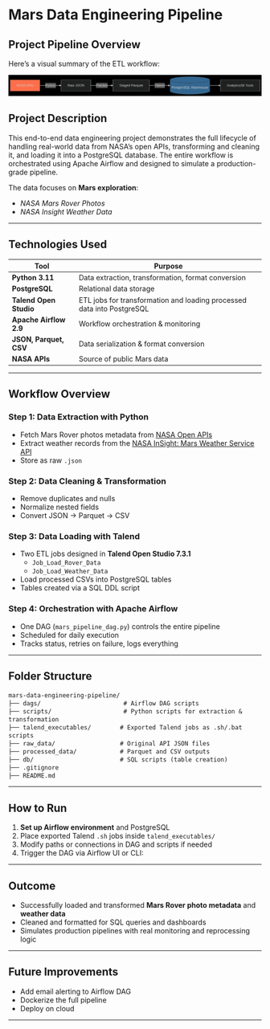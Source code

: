 # Mars Data Engineering Pipeline

## Project Pipeline Overview

Here’s a visual summary of the ETL workflow:

![Project Workflow](pipeline_diagram.png)

## Project Description

This end-to-end data engineering project demonstrates the full lifecycle of handling real-world data from NASA’s open APIs, transforming and cleaning it, and loading it into a PostgreSQL database. The entire workflow is orchestrated using Apache Airflow and designed to simulate a production-grade pipeline.

The data focuses on **Mars exploration**:
- *NASA Mars Rover Photos*
- *NASA Insight Weather Data*

---

## Technologies Used

| Tool            | Purpose                                 |
|------------------|-------------------------------------------|
| **Python 3.11**       | Data extraction, transformation, format conversion |
| **PostgreSQL**        | Relational data storage                |
| **Talend Open Studio** | ETL jobs for transformation and loading processed data into PostgreSQL |
| **Apache Airflow 2.9**| Workflow orchestration & monitoring    |
| **JSON, Parquet, CSV**| Data serialization & format conversion |
| **NASA APIs**         | Source of public Mars data             |

---

## Workflow Overview

### Step 1: Data Extraction with Python
- Fetch Mars Rover photos metadata from [NASA Open APIs](https://api.nasa.gov/)
- Extract weather records from the [NASA InSight: Mars Weather Service API](https://api.nasa.gov/assets/insight/InSight%20Weather%20API%20Documentation.pdf)
- Store as raw `.json`

### Step 2: Data Cleaning & Transformation
- Remove duplicates and nulls
- Normalize nested fields
- Convert JSON → Parquet → CSV

### Step 3: Data Loading with Talend
- Two ETL jobs designed in **Talend Open Studio 7.3.1**
    - `Job_Load_Rover_Data`
    - `Job_Load_Weather_Data`
- Load processed CSVs into PostgreSQL tables
- Tables created via a SQL DDL script

### Step 4: Orchestration with Apache Airflow
- One DAG (`mars_pipeline_dag.py`) controls the entire pipeline
- Scheduled for daily execution
- Tracks status, retries on failure, logs everything

---

## Folder Structure

```
mars-data-engineering-pipeline/
├── dags/                       # Airflow DAG scripts
├── scripts/                    # Python scripts for extraction & transformation
├── talend_executables/        # Exported Talend jobs as .sh/.bat scripts
├── raw_data/                  # Original API JSON files
├── processed_data/            # Parquet and CSV outputs
├── db/                        # SQL scripts (table creation)
├── .gitignore
├── README.md
```

---

## How to Run

1. **Set up Airflow environment** and PostgreSQL
2. Place exported Talend `.sh` jobs inside `talend_executables/`
3. Modify paths or connections in DAG and scripts if needed
4. Trigger the DAG via Airflow UI or CLI:
---

## Outcome

- Successfully loaded and transformed **Mars Rover photo metadata** and **weather data**
- Cleaned and formatted for SQL queries and dashboards
- Simulates production pipelines with real monitoring and reprocessing logic

---

## Future Improvements

- Add email alerting to Airflow DAG
- Dockerize the full pipeline
- Deploy on cloud

---
